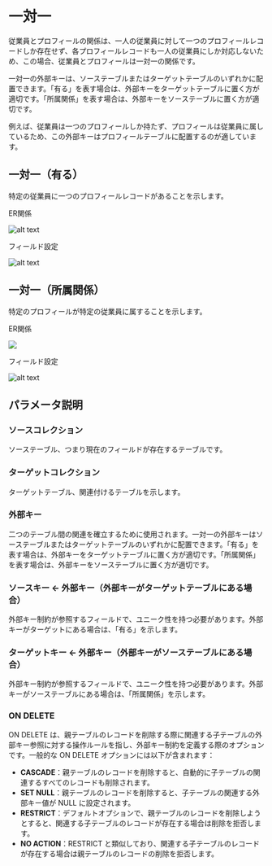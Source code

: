 # 一対一

従業員とプロフィールの関係は、一人の従業員に対して一つのプロフィールレコードしか存在せず、各プロフィールレコードも一人の従業員にしか対応しないため、この場合、従業員とプロフィールは一対一の関係です。

一対一の外部キーは、ソーステーブルまたはターゲットテーブルのいずれかに配置できます。「有る」を表す場合は、外部キーをターゲットテーブルに置く方が適切です。「所属関係」を表す場合は、外部キーをソーステーブルに置く方が適切です。

例えば、従業員は一つのプロフィールしか持たず、プロフィールは従業員に属しているため、この外部キーはプロフィールテーブルに配置するのが適しています。

## 一対一（有る）

特定の従業員に一つのプロフィールレコードがあることを示します。

ER関係

![alt text](https://static-docs.nocobase.com/4359e128936bbd7c9ff51bcff1d646dd.png)

フィールド設定

![alt text](https://static-docs.nocobase.com/7665a87e094b4fb50c9426a108f87105.png)

## 一対一（所属関係）

特定のプロフィールが特定の従業員に属することを示します。

ER関係

![](https://static-docs.nocobase.com/31e7cc3e630220cf1e98753ca24ac72d.png)

フィールド設定

![alt text](https://static-docs.nocobase.com/4f09eeb3c7717d61a349842da43c187c.png)

## パラメータ説明

### ソースコレクション

ソーステーブル、つまり現在のフィールドが存在するテーブルです。

### ターゲットコレクション

ターゲットテーブル、関連付けるテーブルを示します。

### 外部キー

二つのテーブル間の関連を確立するために使用されます。一対一の外部キーはソーステーブルまたはターゲットテーブルのいずれかに配置できます。「有る」を表す場合は、外部キーをターゲットテーブルに置く方が適切です。「所属関係」を表す場合は、外部キーをソーステーブルに置く方が適切です。

### ソースキー <- 外部キー（外部キーがターゲットテーブルにある場合）

外部キー制約が参照するフィールドで、ユニーク性を持つ必要があります。外部キーがターゲットにある場合は、「有る」を示します。

### ターゲットキー <- 外部キー（外部キーがソーステーブルにある場合）

外部キー制約が参照するフィールドで、ユニーク性を持つ必要があります。外部キーがソーステーブルにある場合は、「所属関係」を示します。

### ON DELETE

ON DELETE は、親テーブルのレコードを削除する際に関連する子テーブルの外部キー参照に対する操作ルールを指し、外部キー制約を定義する際のオプションです。一般的な ON DELETE オプションには以下が含まれます：

- **CASCADE**：親テーブルのレコードを削除すると、自動的に子テーブルの関連するすべてのレコードも削除されます。
- **SET NULL**：親テーブルのレコードを削除すると、子テーブルの関連する外部キー値が NULL に設定されます。
- **RESTRICT**：デフォルトオプションで、親テーブルのレコードを削除しようとすると、関連する子テーブルのレコードが存在する場合は削除を拒否します。
- **NO ACTION**：RESTRICT と類似しており、関連する子テーブルのレコードが存在する場合は親テーブルのレコードの削除を拒否します。

